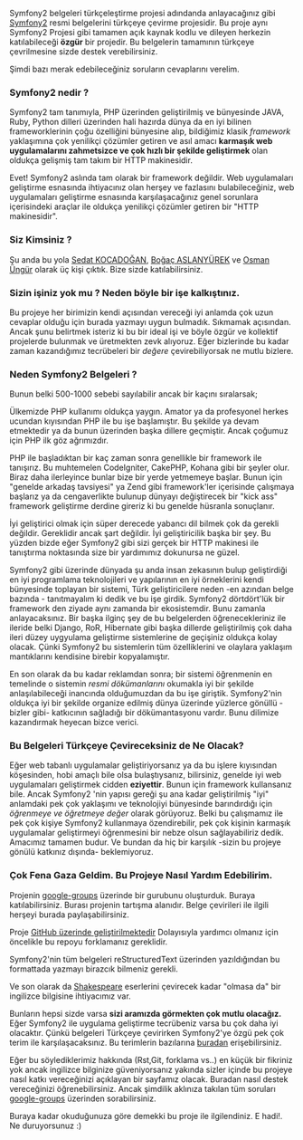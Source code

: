 
Symfony2 belgeleri türkçeleştirme projesi adındanda anlayacağınız 
gibi [Symfony2](http://symfony.com/doc/current/book/index.html) 
resmi belgelerini türkçeye çevirme projesidir. 
Bu proje aynı Symfony2 Projesi gibi tamamen açık kaynak kodlu ve dileyen 
herkezin katılabileceği **özgür** bir projedir. 
Bu belgelerin tamamının türkçeye çevrilmesine sizde destek verebilirsiniz.

Şimdi bazı merak edebileceğiniz soruların cevaplarını verelim.

### Symfony2 nedir ?

Symfony2 tam tanımıyla, PHP üzerinden geliştirilmiş ve bünyesinde JAVA,
Ruby, Python dilleri üzerinden hali hazırda dünya da en iyi bilinen 
frameworklerinin çoğu özelliğini bünyesine alıp, bildiğimiz klasik 
*framework* yaklaşımına çok yenilikçi çözümler getiren ve asıl amacı
**karmaşık web uygulamalarını zahmetsizce ve çok hızlı bir şekilde 
geliştirmek** olan oldukça gelişmiş tam takım bir HTTP makinesidir.

Evet! Symfony2 aslında tam olarak bir framework değildir. Web uygulamaları 
geliştirme esnasında ihtiyacınız olan herşey ve fazlasını bulabileceğiniz, 
web uygulamaları geliştirme esnasında karşılaşacağınız genel sorunlara
içerisindeki araçlar ile oldukça yenilikçi çözümler getiren bir 
"HTTP makinesidir".

### Siz Kimsiniz ?

Şu anda bu yola [Sedat KOCADOĞAN](http://skocadogan.blogspot.com),
[Boğaç ASLANYÜREK](http://www.dubluve.net) ve [Osman Üngür](https://github.com/import)
olarak üç kişi çıktık. Bize sizde katılabilirsiniz.

### Sizin işiniz yok mu ? Neden böyle bir işe kalkıştınız.

Bu projeye her birimizin kendi açısından vereceği iyi anlamda çok uzun 
cevaplar olduğu için burada yazmayı uygun bulmadık. Sıkmamak açısından.
Ancak şunu belirtmek isteriz ki bu bir ideal işi ve böyle özgür ve 
kollektif projelerde bulunmak ve üretmekten zevk alıyoruz. Eğer bizlerinde
bu kadar zaman kazandığımız tecrübeleri bir *değere* çevirebiliyorsak ne
mutlu bizlere.

### Neden Symfony2 Belgeleri ?

Bunun belki 500-1000 sebebi sayılabilir ancak bir kaçını sıralarsak;

Ülkemizde PHP kullanımı oldukça yaygın. Amator ya da profesyonel herkes
ucundan kıyısından PHP ile bu işe başlamıştır. Bu şekilde ya devam etmektedir 
ya da bunun üzerinden başka dillere geçmiştir. Ancak çoğumuz için PHP ilk 
göz ağrımızdır.

PHP ile başladıktan bir kaç zaman sonra genellikle bir framework ile
tanışırız. Bu muhtemelen CodeIgniter, CakePHP, Kohana gibi bir şeyler 
olur. Biraz daha ilerleyince bunlar bize bir yerde yetmemeye başlar. 
Bunun için "genelde arkadaş tavsiyesi" ya Zend gibi framework'ler 
içerisinde çalışmaya başlarız ya da cengaverlikte bulunup dünyayı 
değiştirecek bir "kick ass" framework geliştirme derdine gireriz ki bu 
genelde hüsranla sonuçlanır. 

İyi geliştirici olmak için süper derecede yabancı dil bilmek çok da gerekli
değildir. Gereklidir ancak şart değildir. İyi geliştiricilik başka bir şey.
Bu yüzden bizde eğer Symfony2 gibi sizi gerçek bir HTTP makinesi ile
tanıştırma noktasında size bir yardımımız dokunursa ne güzel. 

Symfony2 gibi üzerinde dünyada şu anda insan zekasının bulup geliştirdiği
en iyi programlama teknolojileri ve yapılarının en iyi örneklerini kendi
bünyesinde toplayan bir sistemi, Türk geliştiricilere neden -en azından
belge bazında - tanıtmayalım ki dedik ve bu işe girdik. Symfony2 dörtdört'lük
bir framework den ziyade aynı zamanda bir ekosistemdir. Bunu zamanla 
anlayacaksınız. Bir başka ilginç şey de bu belgelerden öğrenecekleriniz
ile ileride belki Django, RoR, Hibernate gibi başka dillerde geliştirilmiş
çok daha ileri düzey uygyulama geliştirme sistemlerine de geçişiniz 
oldukça kolay olacak. Çünki Symfony2 bu sistemlerin tüm özelliklerini
ve olaylara yaklaşım mantıklarını kendisine birebir kopyalamıştır.

En son olarak da bu kadar reklamdan sonra; bir sistemi öğrenmenin en temelinde
o sistemin *resmi dökümanlarını* okumakla iyi bir şekilde anlaşılabileceği
inancında olduğumuzdan da bu işe giriştik. Symfony2'nin oldukça iyi bir 
şekilde organize edilmiş dünya üzerinde yüzlerce gönüllü -bizler gibi- 
katkıcının sağladığı bir dökümantasyonu vardır. Bunu dilimize kazandırmak
heyecan bizce verici.
  
### Bu Belgeleri Türkçeye Çevireceksiniz de Ne Olacak?

Eğer web tabanlı uygulamalar geliştiriyorsanız ya da bu işlere kıyısından
köşesinden, hobi amaçlı bile olsa bulaştıysanız, bilirsiniz, genelde iyi web 
uygulamaları geliştirmek cidden **eziyettir**. Bunun için framework 
kullansanız bile. Ancak Symfony2 'nin yapısı gereği şu ana kadar 
geliştirilmiş "iyi" anlamdaki pek çok yaklaşımı ve teknolojiyi bünyesinde 
barındırdığı için *öğrenmeye ve öğretmeye değer* olarak görüyoruz. 
Belki bu çalışmamız ile pek çok kişiye Symfony2 kullanmaya özendirebilir, 
pek çok kişinin karmaşık uygulamalar geliştirmeyi öğrenmesini bir nebze 
olsun sağlayabiliriz dedik. Amacımız tamamen budur. Ve bundan da hiç bir 
karşılık -sizin bu projeye gönülü katkınız dışında- beklemiyoruz.

### Çok Fena Gaza Geldim. Bu Projeye Nasıl Yardım Edebilirim.

Projenin [google-groups](https://groups.google.com/forum/?fromgroups#!forum/symfony-2-tr) 
üzerinde bir gurubunu oluşturduk. Buraya katılabilirsiniz. Burası projenin tartışma
alanıdır. Belge çevirileri ile ilgili herşeyi burada paylaşabilirsiniz.

Proje [GitHub üzerinde geliştirilmektedir](https://github.com/symfony-tr/symfony-docs-tr/tree/2.0)
Dolayısıyla yardımcı olmanız için öncelikle bu repoyu forklamanız gereklidir.

Symfony2'nin tüm belgeleri reStructuredText üzerinden yazıldığından bu 
formattada yazmayı birazcık bilmeniz gerekli.

Ve son olarak da [Shakespeare](en.wikipedia.org/wiki/William_Shakespeare)
eserlerini çevirecek kadar "olmasa da" bir ingilizce bilgisine ihtiyacımız var.

Bunların hepsi sizde varsa **sizi aramızda görmekten çok mutlu olacağız.**
Eğer Symfony2 ile uygulama geliştirme tecrübeniz varsa bu çok daha iyi olacaktır.
Çünkü belgeleri Türkçeye çevirirken Symfony2'ye özgü pek çok terim ile
karşılaşacaksınız. Bu terimlerin bazılarına [buradan](/terminology.html) erişebilirsiniz.

Eğer bu söylediklerimiz hakkında (Rst,Git, forklama vs..) en küçük bir fikriniz 
yok ancak ingilizce bilginize güveniyorsanız yakında sizler içinde bu projeye nasıl 
katkı vereceğinizi açıklayan bir sayfamız olacak. Buradan nasıl destek vereceğinizi 
öğrenebilirsiniz. Ancak şimdilik aklınıza takılan tüm soruları [google-groups](https://groups.google.com/forum/?fromgroups#!forum/symfony-2-tr) 
üzerinden sorabilirsiniz. 

Buraya kadar okuduğunuza göre demekki bu proje ile ilgilendiniz. E hadi!.
Ne duruyorsunuz :)
